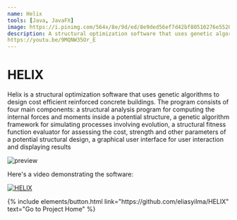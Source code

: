```yaml
---
name: Helix
tools: [Java, JavaFX]
image: https://i.pinimg.com/564x/8e/9d/ed/8e9ded56ef7d42bf80510276e55207c6.jpg
description: A structural optimization software that uses genetic algorithms to design economical buildings. I made this for my Master's thesis.
https://youtu.be/9MQNW35Or_E
---
```


# HELIX
Helix is a structural optimization software that uses genetic algorithms to design cost efficient reinforced concrete buildings. The program consists of four main components: a structural analysis program for computing the internal forces and moments inside a potential structure, a genetic algorithm framework for simulating processes involving evolution, a structural fitness function evaluator for assessing the cost, strength and other parameters of a potential structural design, a graphical user interface for user interaction and displaying results 

![preview](https://i.pinimg.com/originals/1d/a5/97/1da597acb9ad2fb65da09950abf46511.jpg)

Here's a video demonstrating the software:

[![HELIX](http://img.youtube.com/vi/vqhjql8irhg/0.jpg)](https://youtu.be/9MQNW35Or_E "HELIX Structural Optimization")

<p class="text-center">
{% include elements/button.html link="https://github.com/eliasyilma/HELIX" text="Go to Project Home" %}
</p>

